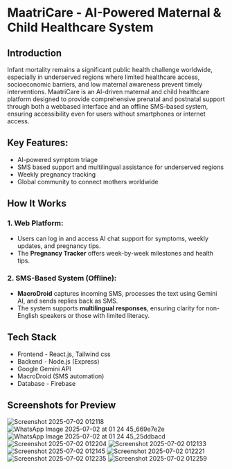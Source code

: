 # MaatriCare - **AI-Powered Maternal & Child Healthcare System**

## Introduction

Infant mortality remains a significant public health challenge worldwide, especially in underserved regions where limited healthcare access, socioeconomic barriers, and low maternal awareness prevent timely interventions. MaatriCare is an AI-driven maternal and child healthcare platform designed to provide comprehensive prenatal and postnatal support through both a webbased interface and an offline SMS-based system, ensuring accessibility even for users without smartphones or internet access.

## Key Features:
- AI-powered symptom triage
- SMS based support and multilingual assistance for underserved regions
- Weekly pregnancy tracking
- Global community to connect mothers worldwide

## How It Works

### 1. Web Platform:
- Users can log in and access AI chat support for symptoms, weekly updates, and pregnancy tips.
- The **Pregnancy Tracker** offers week-by-week milestones and health tips.

### 2. SMS-Based System (Offline):
- **MacroDroid** captures incoming SMS, processes the text using Gemini AI, and sends replies back as SMS.
- The system supports **multilingual responses**, ensuring clarity for non-English speakers or those with limited literacy.

## Tech Stack

- Frontend - React.js, Tailwind css
- Backend - Node.js (Express)
- Google Gemini API
- MacroDroid (SMS automation)
- Database - Firebase 

## Screenshots for Preview
![Screenshot 2025-07-02 012118](https://github.com/user-attachments/assets/557dab2e-192e-48e6-b2ac-69805e30a0e4)
![WhatsApp Image 2025-07-02 at 01 24 45_669e7e2e](https://github.com/user-attachments/assets/8db83f32-af8d-4b82-b3c8-dd6adf5a8e55)
![WhatsApp Image 2025-07-02 at 01 24 45_25ddbacd](https://github.com/user-attachments/assets/94bbbcbe-fec7-404d-9a32-65d4e91ccb95)
![Screenshot 2025-07-02 012204](https://github.com/user-attachments/assets/40af86d4-db7d-422b-a107-018c31d04df0)
![Screenshot 2025-07-02 012133](https://github.com/user-attachments/assets/af44025e-cb08-4038-89ba-6ee5dd59a9a1)
![Screenshot 2025-07-02 012145](https://github.com/user-attachments/assets/9647d413-d2c9-4fe2-b917-40d43d93c651)
![Screenshot 2025-07-02 012221](https://github.com/user-attachments/assets/24493385-d086-4388-8a5b-edf130cdc818)
![Screenshot 2025-07-02 012235](https://github.com/user-attachments/assets/2ac4709f-919a-486d-b68a-228bfe23ca18)
![Screenshot 2025-07-02 012259](https://github.com/user-attachments/assets/571ba902-8b65-488d-a5c6-34f0a9bae6d2)







